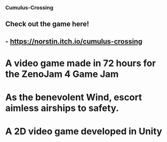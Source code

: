 ### Cumulus-Crossing
 ## Check out the game here!
  ## - https://norstin.itch.io/cumulus-crossing
 # A video game made in 72 hours for the ZenoJam 4 Game Jam
 # As the benevolent Wind, escort aimless airships to safety.
 # A 2D video game developed in Unity
